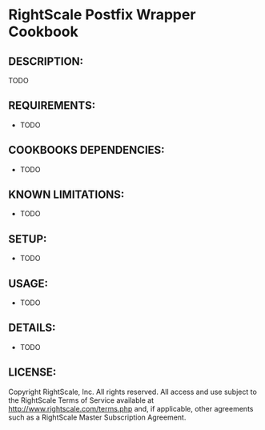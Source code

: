 # RightScale Postfix Wrapper Cookbook

## DESCRIPTION:

TODO

## REQUIREMENTS:

* TODO

## COOKBOOKS DEPENDENCIES:

* TODO

## KNOWN LIMITATIONS:

* TODO

## SETUP:

* TODO

## USAGE:

* TODO

## DETAILS:

* TODO

## LICENSE:

Copyright RightScale, Inc. All rights reserved.
All access and use subject to the RightScale Terms of Service available at
http://www.rightscale.com/terms.php and, if applicable, other agreements
such as a RightScale Master Subscription Agreement.
